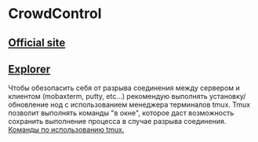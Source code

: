 # CrowdControl

## [Official site](https://crowdcontrol.network/#/)

## [Explorer](https://explorer.kjnodes.com/cardchain-test/staking/ccvaloper1atdu2hcc5npuxd4dad2ulkk5swyhsq2k0pxprt)

Чтобы обезопасить себя от разрыва соединения между сервером и клиентом (mobaxterm, putty, etc...) рекомендую выполнять установку/обновление нод с использованием менеджера терминалов tmux. Tmux позволит выполнять команды "в окне", которое даст возможность сохранить выполнение процесса в случае разрыва соединения. [Команды по использованию tmux.](https://github.com/CrypComNods/manual_testnet_nodes/blob/main/tmux_commands.md)

